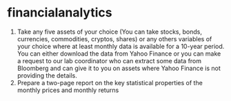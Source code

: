 # financialanalytics
1. Take any five assets of your choice (You can take stocks, bonds, currencies, commodities, cryptos, shares) or any others variables of your choice where at least monthly data is available for a 10-year period. You can either download the data from Yahoo Finance or you can make a request to our lab coordinator who can extract some data from Bloomberg and can give it to you on assets where Yahoo Finance is not providing the details.
2. Prepare a two-page report  on the key statistical properties of the monthly prices and monthly returns 

